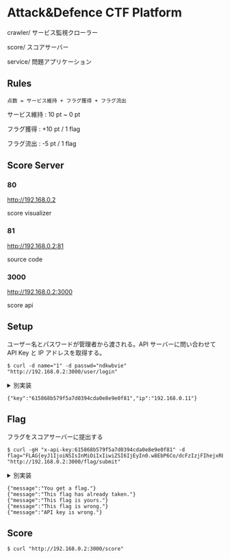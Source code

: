 # Attack&Defence CTF Platform

crawler/ サービス監視クローラー

score/ スコアサーバー

service/ 問題アプリケーション

## Rules

```
点数 = サービス維持 + フラグ獲得 + フラグ流出
```

サービス維持 : 10 pt ~ 0 pt

フラグ獲得 : +10 pt / 1 flag

フラグ流出 : -5 pt / 1 flag

## Score Server

### 80

<http://192.168.0.2>

score visualizer

### 81

<http://192.168.0.2:81>

source code

### 3000

<http://192.168.0.2:3000>

score api

## Setup

ユーザー名とパスワードが管理者から渡される。API サーバーに問い合わせて API Key と IP アドレスを取得する。

```
$ curl -d name="1" -d passwd="ndkwbvie" "http://192.168.0.2:3000/user/login"
```

<details>
<summary>別実装</summary>

```
$ http -f POST "http://192.168.0.2:3000/user/login" name="1" passwd="ndkwbvie"
```

```python
import urllib.parse
import urllib.request

url = "http://192.168.0.2:3000/user/login"
values = {"name": "1", "passwd": "ndkwbvie"}

data = urllib.parse.urlencode(values)
data = data.encode("ascii")
req = urllib.request.Request(url, data)
with urllib.request.urlopen(req) as response:
    res = response.read().decode()
    print(res)
```

</details>

```
{"key":"615868b579f5a7d0394cda0e8e9e0f81","ip":"192.168.0.11"}
```

## Flag

フラグをスコアサーバーに提出する

```
$ curl -gH "x-api-key:615868b579f5a7d0394cda0e8e9e0f81" -d flag="FLAG{eyJ1IjoiNSIsInMiOiIxIiwiZSI6IjEyIn0.w8EbP6Co/dcFzIzjFIhejxREFPARZ2nPfdBbZKAn3QI}" "http://192.168.0.2:3000/flag/submit"
```

<details>
<summary>別実装</summary>

```
$ http -f POST "http://192.168.0.2:3000/flag/submit" X-API-Key:"615868b579f5a7d0394cda0e8e9e0f81" flag="FLAG{eyJ1IjoiNSIsInMiOiIxIiwiZSI6IjEyIn0.w8EbP6Co/dcFzIzjFIhejxREFPARZ2nPfdBbZKAn3QI}"
```

```python
import urllib.parse
import urllib.request

api_key = "615868b579f5a7d0394cda0e8e9e0f81"
flag = "FLAG{eyJ1IjoiNSIsInMiOiIxIiwiZSI6IjEyIn0.w8EbP6Co/dcFzIzjFIhejxREFPARZ2nPfdBbZKAn3QI}"

url = "http://192.168.0.2:3000/flag/submit"
values = {"flag": flag}
headers = {"x-api-key": api_key}
data = urllib.parse.urlencode(values).encode("ascii")

req = urllib.request.Request(url, data, headers)
with urllib.request.urlopen(req) as response:
    res = response.read().decode()
    print(res)
```

</details>

```
{"message":"You get a flag."}
{"message":"This flag has already taken."}
{"message":"This flag is yours."}
{"message":"This flag is wrong."}
{"message":"API key is wrong."}
```

## Score

```
$ curl "http://192.168.0.2:3000/score"
```
